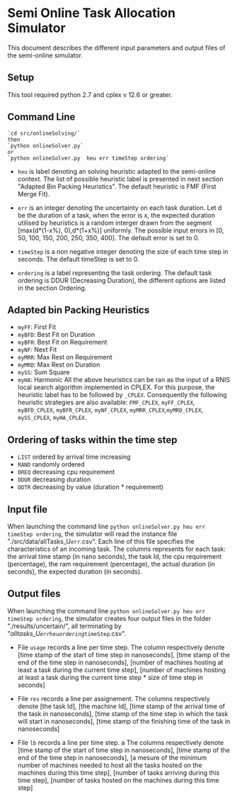 # Semi Online Task Allocation Simulator

This document describes the different input parameters and output files of the semi-online simulator.

## Setup

This tool required python 2.7 and cplex v 12.6 or greater.

## Command Line
```
`cd src/onlineSolving/`
then
`python onlineSolver.py`
or 
`python onlineSolver.py  heu err timeStep ordering`
```

- `heu` is label denoting an solving heuristic adapted to the semi-online context. The list of possible heuristic label is presented in  next section "Adapted Bin Packing Heuristics". The default heuristic is FMF (First Merge Fit).

- `err` is an integer denoting the uncertainty on each task duration. Let d be the duration of a task, when the error is x, the expected duration utilised by heuristics is a random interger drawn from the segment [max(d*(1-x%), 0),d*(1+x%)] uniformly. The possible input errors in [0, 50, 100, 150, 200, 250, 350, 400]. The default error is set to 0.

- `timeStep` is a non negative integer denoting the size of each time step in seconds. The default timeStep is set to 0.

- `ordering` is a label representing the task ordering. The default task ordering is DDUR (Decreasing Duration), the different options are listed in the section Ordering.

## Adapted bin Packing Heuristics
- `myFF`: First Fit
- `myBFD`: Best Fit on Duration
- `myBFR`: Best Fit on Requirement
- `myNF`: Next Fit 
- `myMRR`: Max Rest on Requirement
- `myMRD`: Max Rest on Duration
- `mySS`: Sum Square
- `myHA`: Harmonic
All the above heuristics can be ran as the input of a RNIS local search algorithm implemented in  CPLEX. For this purpose, the heuristic label has to be followed by `_CPLEX`. Consequently the following heuristic strategies are also available: `FMF_CPLEX`, `myFF_CPLEX`, `myBFD_CPLEX`, `myBFR_CPLEX`, `myNF_CPLEX`, `myMRR_CPLEX`,`myMRD_CPLEX`, `mySS_CPLEX`, `myHA_CPLEX`.

## Ordering of tasks within the time step
- `LIST` ordered by arrival time increasing
- `RAND` randomly ordered
- `DREQ` decreasing cpu requirement
- `DDUR` decreasing duration
- `DDTR` decreasing by value (duration * requirement)

## Input file
When launching the command line `python onlineSolver.py heu err timeStep ordering`, the simulator will read the instance file "./src/data/allTasks_U`err`.csv". Each line of this file specifies the characteristics of an incoming task. The columns represents for each task: the arrival time stamp (in nano seconds), the task Id, the cpu requirement (percentage), the ram requirement (percentage), the actual duration (in seconds), the expected duration (in seconds).

## Output files

When launching the command line `python onlineSolver.py heu err timeStep ordering`, the simulator creates four output files  in the folder "./results/uncertain/", all terminating by "_alltasks_U`err`_`heu`_`ordering`_`timeStep`.csv".
- File `usage` records a line per time step. The column respectively denote [time stamp of the start of time step in nanoseconds], [time stamp of the end of the time step in nanoseconds], [number of machines hosting at least a task during the current time step], [number of machines hosting at least a task during the current time step * size of time step in seconds]

- File `res` records a line per assignement. The columns respectively denote [the task Id], [the machine Id], [time stamp of the arrival time of the task in nanoseconds], [time stamp of the time step in which the task will start in nanoseconds], [time stamp of the finishing time of the task in nanoseconds]

-  File `lb` records a line per time step. a  The columns respectively denote [time stamp of the start of time step in nanoseconds], [time stamp of the end of the time step in nanoseconds], [a mesure of the minimum number of machines needed to host all the tasks hosted on the machines during this time step], [number of tasks arriving during this time step], [number of tasks hosted on the machines during this time step] 

